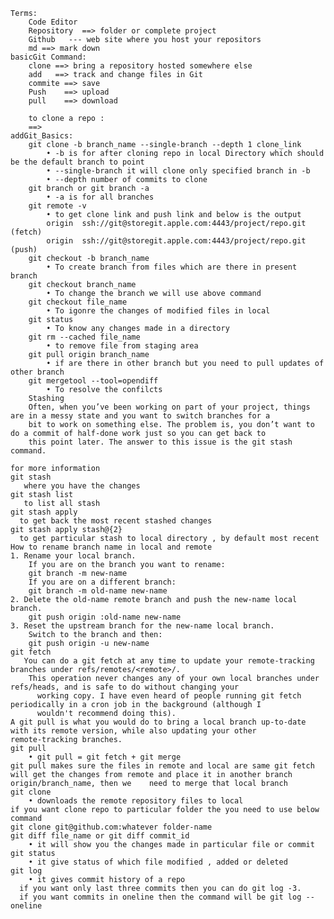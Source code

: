 
	Terms:
	    Code Editor
	    Repository  ==> folder or complete project
	    Github   --- web site where you host your repositors
	    md ==> mark down 
	basicGit Command:
	    clone ==> bring a repository hosted somewhere else
	    add   ==> track and change files in Git
	    commite ==> save 
	    Push    ==> upload
	    pull    ==> download

	    to clone a repo :
		==> 
	addGit_Basics:
		git clone -b branch_name --single-branch --depth 1 clone_link
			• -b is for after cloning repo in local Directory which should be the default branch to point
			• --single-branch it will clone only specified branch in -b
			• --depth number of commits to clone
		git branch or git branch -a
			• -a is for all branches
		git remote -v
			• to get clone link and push link and below is the output
			origin	ssh://git@storegit.apple.com:4443/project/repo.git (fetch)
			origin	ssh://git@storegit.apple.com:4443/project/repo.git (push)
		git checkout -b branch_name
			• To create branch from files which are there in present branch
		git checkout branch_name
			• To change the branch we will use above command
		git checkout file_name
			• To igonre the changes of modified files in local
		git status
			• To know any changes made in a directory
		git rm --cached file_name
			• to remove file from staging area
		git pull origin branch_name
			• if are there in other branch but you need to pull updates of other branch
		git mergetool --tool=opendiff
			• To resolve the confilcts
		Stashing
		Often, when you’ve been working on part of your project, things are in a messy state and you want to switch branches for a 
		bit to work on something else. The problem is, you don’t want to do a commit of half-done work just so you can get back to 
		this point later. The answer to this issue is the git stash command. 

	for more information
	git stash
	   where you have the changes 
	git stash list
	   to list all stash 
	git stash apply
	  to get back the most recent stashed changes 
	git stash apply stash@{2}
	  to get particular stash to local directory , by default most recent 
	How to rename branch name in local and remote
	1. Rename your local branch.
		If you are on the branch you want to rename:
		git branch -m new-name
		If you are on a different branch:
		git branch -m old-name new-name
	2. Delete the old-name remote branch and push the new-name local branch. 
		git push origin :old-name new-name
	3. Reset the upstream branch for the new-name local branch.
		Switch to the branch and then:
		git push origin -u new-name
	git fetch
	   You can do a git fetch at any time to update your remote-tracking branches under refs/remotes/<remote>/.
		This operation never changes any of your own local branches under refs/heads, and is safe to do without changing your 
		  working copy. I have even heard of people running git fetch periodically in a cron job in the background (although I 
		  wouldn't recommend doing this).
	A git pull is what you would do to bring a local branch up-to-date with its remote version, while also updating your other 
	remote-tracking branches.
	git pull
		• git pull = git fetch + git merge
	git pull makes sure the files in remote and local are same git fetch will get the changes from remote and place it in another branch origin/branch_name, then we 	need to merge that local branch
	git clone
		• downloads the remote repository files to local
  	if you want clone repo to particular folder the you need to use below command 
  	git clone git@github.com:whatever folder-name
	git diff file_name or git diff commit_id
		• it will show you the changes made in particular file or commit
	git status
		• it give status of which file modified , added or deleted
	git log
		• it gives commit history of a repo
	  if you want only last three commits then you can do git log -3.
	  if you want commits in oneline then the command will be git log --oneline

